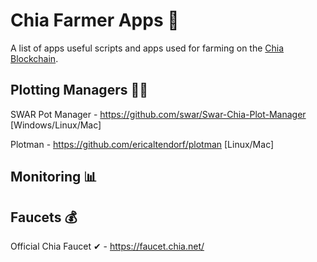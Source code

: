 # Chia Farmer Apps 🌱

A list of apps useful scripts and apps used for farming on the [Chia Blockchain](https://github.com/Chia-Network/chia-blockchain).

## Plotting Managers 👨‍🌾

SWAR Pot Manager - https://github.com/swar/Swar-Chia-Plot-Manager [Windows/Linux/Mac]

Plotman - https://github.com/ericaltendorf/plotman [Linux/Mac]




## Monitoring 📊

## Faucets 💰

Official Chia Faucet ✔ - https://faucet.chia.net/
